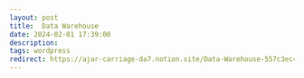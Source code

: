 ```yaml
---
layout: post
title: 	Data Warehouse
date: 2024-02-01 17:39:00
description: 
tags: wordpress
redirect: https://ajar-carriage-da7.notion.site/Data-Warehouse-557c3ec4701941118f237b5d80008f37?pvs=4
---
```



